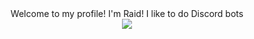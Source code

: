 

<div align="center">
  Welcome to my profile! I'm Raid! 
   I like to do Discord bots
    </div>
    <div align="center">
        <img src="https://lanyard.cnrad.dev/api/921469880782442558?idleMessage=Making%20a%20new%20bot">
       </div>
